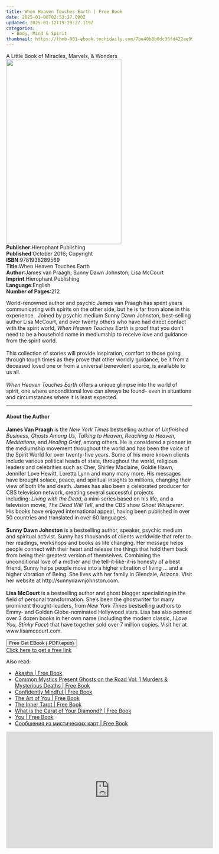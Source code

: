 ```yaml
---
title: When Heaven Touches Earth | Free Book
date: 2025-01-08T02:53:27.090Z
updated: 2025-01-12T19:29:27.119Z
categories:
  - Body, Mind & Spirit
thumbnail: https://thmb-001-ebook.techidaily.com/7be40b8b0dc36fd422ae9993be08e9a3a5c1e570b221a4538bb15fbe723f5256.jpg
---
```

<main id="book-container">
  <div class="flex flex-col">
    <div class="book-brief flex-1 py-6 px-4 sm:p-6 md:py-10 md:px-8">
      <!-- brief-->
      <div class="book-brief-main">
        A Little Book of Miracles, Marvels, & Wonders
      </div>
    </div>
    <div
      class="book-meta-info flex-1 grid gap-4 col-start-1 col-end-3 row-start-1 sm:mb-6 sm:grid-cols-4 lg:gap-6 lg:col-start-2 lg:row-end-6 lg:row-span-6 lg:mb-0"
    >
      <div
        class="book-meta-info-left place-content-center mt-4 p-4 text-sm leading-6 col-start-2 col-span-2 dark:text-slate-400"
      >
        <img
          class="w-full h-500 object-cover rounded-lg sm:h-255 sm:col-span-2 lg:col-span-full"
          src="https://img-001-ebook.techidaily.com/3b648da29b4f46f6c8493f379ca9f36b4df92acef5a9fb0ec01ea6cfc0602f29.jpg"
          alt=""
          width="312"
          height="500"
        />
      </div>
      <div
        class="book-meta-info-right mt-2 col-start-1 row-start-2 col-span-3 self-center"
      >
        <!-- meta data  -->
        <div class="flex flex-col px-4 md:px-8">
          <div class="flex-1">
            <strong>Publisher</strong>:<span class="px-2"
              >Hierophant Publishing</span
            >
          </div>
          <div class="flex-1">
            <strong>Published</strong>:<span class="px-2"
              >October 2016; Copyright</span
            >
          </div>
          <div class="flex-1">
            <strong>ISBN</strong>:<span class="px-2">9781938289569</span>
          </div>
          <div class="flex-1">
            <strong>Title</strong>:<span class="px-2"
              >When Heaven Touches Earth</span
            >
          </div>
          <div class="flex-1">
            <strong>Author</strong>:<span class="px-2"
              >James van Praagh; Sunny Dawn Johnston; Lisa McCourt</span
            >
          </div>
          <div class="flex-1">
            <strong>Imprint</strong>:<span class="px-2"
              >Hierophant Publishing</span
            >
          </div>
          <div class="flex-1">
            <strong>Language</strong>:<span class="px-2">English</span>
          </div>
          <div class="flex-1">
            <strong>Number of Pages</strong>:<span class="px-2">212</span>
          </div>
        </div>
      </div>
    </div>
    <div class="book-description flex-1 py-6 px-4 sm:p-6 md:py-10 md:px-8">
      <div class="book-description-main">
        <div accordion-content="" id="description">
          <p>
            World-renowned author and psychic James van Praagh has spent years
            communicating with spirits on the other side, but he is far from
            alone in this experience.&nbsp; Joined by psychic medium Sunny Dawn
            Johnston, best-selling author Lisa McCourt, and over twenty others
            who have had direct contact with the spirit world,
            <i>When Heaven Touches Earth</i> is proof that you don’t need to be
            a household name in mediumship to receive love and guidance from the
            spirit world.<br /><br />
            This collection of stories will provide inspiration, comfort to
            those going through tough times as they prove that other worldly
            guidance, be it from a deceased loved one or from a universal
            benevolent source, is available to us all.&nbsp;<br /><br /><i
              >When Heaven Touches Earth</i
            >
            offers a unique glimpse into the world of spirit, one where
            unconditional love can always be found- even in situations and
            circumstances where it is least expected.
          </p>
        </div>
      </div>
    </div>
    <div class="book-excerpts flex-1 py-6 px-4 sm:p-6 md:py-10 md:px-8">
      <!-- excerpts-->
      <div class="book-excerpts-main">
        <hr />
        <h4 class="placeholder placeholder-heading">
          <span>About the Author</span>
        </h4>
        <p>
          <b>James Van Praagh</b>&nbsp;is the&nbsp;<i>New York Times</i
          >&nbsp;bestselling author of&nbsp;<i
            >Unfinished Business, Ghosts Among Us, Talking to Heaven, Reaching
            to Heaven, Meditations</i
          >, and&nbsp;<i>Healing Grief</i>, among others. He is considered a
          pioneer in the mediumship movement throughout the world and has been
          the voice of the Spirit World for over twenty-five years. Some of his
          more known clients include various political heads of state,
          throughout the world, religious leaders and celebrities such as Cher,
          Shirley Maclaine, Goldie Hawn, Jennifer Love Hewitt, Loretta Lynn and
          many many more. His messages have brought solace, peace, and spiritual
          insights to millions, changing their view of both life and death.
          James has also been a celebrated producer for CBS television network,
          creating several successful projects including:&nbsp;<i
            >Living with the Dead</i
          >, a mini-series based on his life, and a television movie,&nbsp;<i
            >The Dead Will Tell</i
          >, and the CBS show&nbsp;<i>Ghost Whisperer</i>. His books have
          enjoyed international appeal, having been published in over 50
          countries and translated in over 60 languages.<br /><br /><b
            >Sunny Dawn Johnston</b
          >&nbsp;is a bestselling author, speaker, psychic medium and spiritual
          activist. Sunny has thousands of clients worldwide that refer to her
          readings, workshops and books as life changing. Her message helps
          people connect with their heart and release the things that hold them
          back from being their greatest version of themselves. Combining the
          unconditional love of a mother and the tell-it-like-it-is honesty of a
          best friend, Sunny helps people move into a higher vibration of living
          … and a higher vibration of Being. She lives with her family in
          Glendale, Arizona. Visit her website at
          http://sunnydawnjohnston.com.<br /><br /><b>Lisa McCourt</b>&nbsp;is a
          bestselling author and ghost blogger specializing in the field of
          personal transformation. She’s been the ghostwriter for many prominent
          thought-leaders, from&nbsp;<i>New York Times</i>&nbsp;bestselling
          authors to Emmy- and Golden Globe-nominated Hollywood stars. Lisa has
          also penned over 3 dozen books in her own name (including the modern
          classic,&nbsp;<i>I Love You, Stinky Face</i>) that have together sold
          over 7 million copies. Visit her at www.lisamccourt.com.<br />
        </p>
      </div>
    </div>
    <div
      class="book-about-author flex-1 py-6 px-4 sm:p-6 md:py-10 md:px-8"
    ></div>
    <div class="book-free-get flex-1 py-6 px-4 sm:p-6 md:py-10 md:px-8">
      <button
        id="btn-free-get"
        class="bg-blue-500 hover:bg-blue-700 text-white font-bold py-2 px-4 rounded"
      >
        Free Get EBook (.PDF/.epub)
      </button>
      <div id="countdown-display" class="px-2 text-lg mt-2"></div>
      <a
        id="free-link"
        class="hidden bg-blue-500 hover:bg-blue-700 text-white font-bold py-2 px-4 rounded"
        href="https://www.ebooks.com/en-us/book/2678630/when-heaven-touches-earth/james-van-praagh/"
        target="_blank"
        >Click here to get a free link</a
      >
    </div>
    <script>
      let countdownTime = 0;
      let countdownInterval = null;
      document
        .getElementById('btn-free-get')
        .addEventListener('click', startCountdown);
      function startCountdown() {
        countdownTime = new Date().getTime() + 60000 * 3;
        countdownInterval = setInterval(updateCountdown, 1000);
        document.getElementById('btn-free-get').disabled = true;
        document
          .getElementById('btn-free-get')
          .classList.add('bg-gray-500', 'cursor-not-allowed');
      }
      function updateCountdown() {
        let currentTime = new Date().getTime();
        let timeLeft = countdownTime - currentTime;
        let secondsLeft = Math.floor(timeLeft / 1000);
        document.getElementById('countdown-display').innerHTML =
          `Remaining time: ${secondsLeft} seconds.`;
        if (secondsLeft <= 0) {
          clearInterval(countdownInterval);
          document.getElementById('btn-free-get').classList.add('hidden');
          document.getElementById('free-link').classList.remove('hidden');
          document.getElementById('countdown-display').innerHTML = '';
        }
      }
    </script>
  </div>
</main>

<ins class="adsbygoogle"
      style="display:block"
      data-ad-client="ca-pub-7571918770474297"
      data-ad-slot="8358498916"
      data-ad-format="auto"
      data-full-width-responsive="true"></ins>
    

<span class="atpl-alsoreadstyle">Also read:</span>
<div><ul>
<li><a href="https://novels-ebooks.techidaily.com/210895328-9781958921302-akasha/"><u>Akasha | Free Book</u></a></li>
<li><a href="https://novels-ebooks.techidaily.com/210895244-9781625531131-common-mystics-present-ghosts-on-the-road-vol-1-murders-mysterious-deaths/"><u>Common Mystics Present Ghosts on the Road Vol. 1 Murders & Mysterious Deaths | Free Book</u></a></li>
<li><a href="https://novels-ebooks.techidaily.com/210895308-9798987160619-confidently-mindful/"><u>Confidently Mindful | Free Book</u></a></li>
<li><a href="https://novels-ebooks.techidaily.com/210896559-9781649631473-the-art-of-you/"><u>The Art of You | Free Book</u></a></li>
<li><a href="https://novels-ebooks.techidaily.com/210896562-9781649632494-the-inner-tarot/"><u>The Inner Tarot | Free Book</u></a></li>
<li><a href="https://novels-ebooks.techidaily.com/210895387-9781685269913-what-is-the-carat-of-your-diamond/"><u>What is the Carat of Your Diamond? | Free Book</u></a></li>
<li><a href="https://novels-ebooks.techidaily.com/210895551-9781515446217-you/"><u>You | Free Book</u></a></li>
<li><a href="https://novels-ebooks.techidaily.com/210895300-9781960466099-soobsheniya-iz-misticheskih-kart/"><u>Сообщения из мистических карт | Free Book</u></a></li>
</ul></div>

<!-- affiliate ads begin -->
<iframe width="560" height="315" src="https://www.youtube.com/embed/wVVp-GggK3U?si=RJb1ClNQV7GjTu_3" title="YouTube video player" frameborder="0" allow="accelerometer; autoplay; clipboard-write; encrypted-media; gyroscope; picture-in-picture; web-share" referrerpolicy="strict-origin-when-cross-origin" allowfullscreen></iframe>
<!-- affiliate ads end -->

